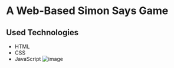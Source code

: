 # A Web-Based Simon Says Game

## Used Technologies
- HTML
- CSS
- JavaScript
![image](https://github.com/user-attachments/assets/a680c617-2cde-4b14-bd40-b710130df45e)
